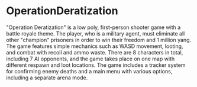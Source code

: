 # OperationDeratization
 "Operation Deratization" is a low poly, first-person shooter game with a battle royale theme. The player, who is a military agent, must eliminate all other "champion" prisoners in order to win their freedom and 1 million yang. The game features simple mechanics such as WASD movement, looting, and combat with recoil and ammo waste. There are 8 characters in total, including 7 AI opponents, and the game takes place on one map with different respawn and loot locations. The game includes a tracker system for confirming enemy deaths and a main menu with various options, including a separate arena mode.
